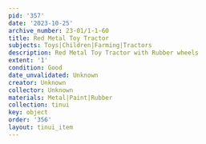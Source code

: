 ```yaml
---
pid: '357'
date: '2023-10-25'
archive_number: 23-01/1-1-60
title: Red Metal Toy Tractor
subjects: Toys|Children|Farming|Tractors
description: Red Metal Toy Tractor with Rubber wheels
extent: '1'
condition: Good
date_unvalidated: Unknown
creator: Unknown
collector: Unknown
materials: Metal|Paint|Rubber
collection: tinui
key: object
order: '356'
layout: tinui_item
---
```

